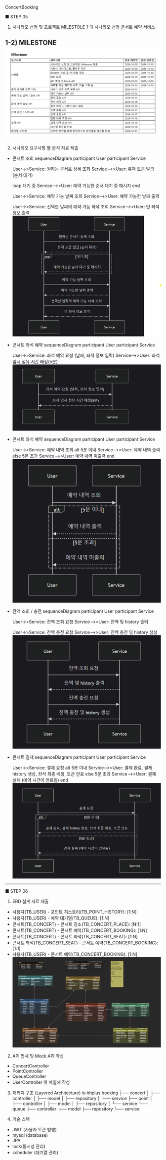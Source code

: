 ConcertBooking

■ STEP 05 

1. 시나리오 선정 및 프로젝트 MILESTOLE 
 1-1) 시나리오 선정 
    콘서트 예약 서비스

 1-2) MILESTONE
![ConcertBooking_milestone.jpg](ConcertBooking_milestone.jpg)
----------------------------------------------------------------------------------------

2. 시나리오 요구사항 별 분석 자료 제출

  - 콘서트 조회
  sequenceDiagram
    participant User
    participant Service

    User->>Service: 원하는 콘서트 상세 조회
    Service-->>User: 유저 토큰 발급 (순서 대기)

    loop 대기 중
     Service-->>User: 예약 가능한 순서 대기 중 메시지
    end

    User->>Service: 예약 가능 날짜 조회
    Service-->>User: 예약 가능한 날짜 출력

    User->>Service: 선택한 날짜의 예약 가능 좌석 조회
    Service-->>User: 빈 좌석 정보 출력
![SelectConcert.png](SelectConcert.png)

- 콘서트 좌석 예약
  sequenceDiagram
    participant User
    participant Service

    User->>Service: 좌석 예약 요청 (날짜, 좌석 정보 입력)
    Service-->>User: 좌석 임시 점유 시간 배정(5분)
![Temp_SeatBooking.png](Temp_SeatBooking.png)

- 콘서트 좌석 예약
  sequenceDiagram
    participant User
    participant Service

    User->>Service: 예약 내역 조회
      alt 5분 이내
          Service-->>User: 예약 내역 출력
      else 5분 초과
          Service-->>User: 예약 내역 미출력
      end
![SelectBookingList.png](SelectBookingList.png)  

- 잔액 조회 / 충전
  sequenceDiagram
    participant User
    participant Service

    User->>Service: 잔액 조회 요청
    Service-->>User: 잔액 및 history 출력

    User->>Service: 잔액 충전 요청
    Service-->>User: 잔액 충전 및 history 생성
![PointService.png](PointService.png)

- 콘서트 결제
  sequenceDiagram
    participant User
    participant Service

    User->>Service: 결제 요청
      alt 5분 이내
          Service-->>User: 결제 완료, 결제 history 생성, 좌석 최종 배정, 토큰 만료
      else 5분 초과
          Service-->>User: 결제 실패 (예약 시간이 만료됨)
      end
![RequestPayment.png](RequestPayment.png)


----------------------------------------------------------------------------------------

■ STEP 06

1. ERD 설계 자료 제출
 - 사용자(TB_USER) - 포인트 히스토리(TB_POINT_HISTORY): [1:N]
 - 사용자(TB_USER) - 예약 대기열(TB_QUEUE): [1:N]
 - 콘서트(TB_CONCERT) - 콘서트 장소(TB_CONCERT_PLACE): [N:1]
 - 콘서트(TB_CONCERT) - 콘서트 예약(TB_CONCERT_BOOKING): [1:N]
 - 콘서트(TB_CONCERT) - 콘서트 좌석(TB_CONCERT_SEAT): [1:N]
 - 콘서트 좌석(TB_CONCERT_SEAT) - 콘서트 예약(TB_CONCERT_BOOKING): [1:1]
 - 사용자(TB_USER) - 콘서트 예약(TB_CONCERT_BOOKING): [1:N]
![ConcertBooking_ERD.png](ConcertBooking_ERD.png)

2. API 명세 및 Mock API 작성
 - ConcertController
 - PointController
 - QueueController
 - UserController
위 파일에 작성

3. 패키지 구조 (Layered Architecture)
   io.hhplus.booking
   ├── concert
   │   ├── controller
   │   ├── model
   │   ├── repository
   │   └── service
   ├── point
   │   ├── controller
   │   ├── model
   │   ├── repository
   │   └── service
   └── queue
   ├── controller
   ├── model
   ├── repository
   └── service

4. 기술 스택
 - JWT (사용자 토큰 발행)
 - mysql (database)
 - JPA
 - lock(동시성 관리)
 - scheduler (대기열 관리)